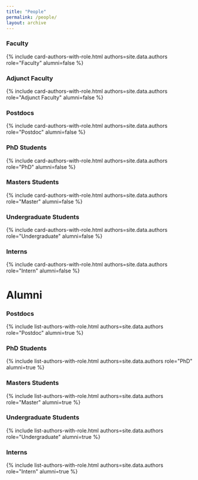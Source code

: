 ```yaml
---
title: "People"
permalink: /people/
layout: archive
---
```



### Faculty

<!-- {% include list-authors-with-role.html authors=site.data.authors role="Faculty" alumni=false %} -->

{% include card-authors-with-role.html authors=site.data.authors role="Faculty" alumni=false %}

### Adjunct Faculty

{% include card-authors-with-role.html authors=site.data.authors role="Adjunct Faculty" alumni=false %}

### Postdocs

{% include card-authors-with-role.html authors=site.data.authors role="Postdoc" alumni=false %}

### PhD Students

{% include card-authors-with-role.html authors=site.data.authors role="PhD" alumni=false %}

### Masters Students

{% include card-authors-with-role.html authors=site.data.authors role="Master" alumni=false %}

### Undergraduate Students

{% include card-authors-with-role.html authors=site.data.authors role="Undergraduate" alumni=false %}

### Interns

{% include card-authors-with-role.html authors=site.data.authors role="Intern" alumni=false %}

# Alumni


### Postdocs

{% include list-authors-with-role.html authors=site.data.authors role="Postdoc" alumni=true %}

### PhD Students

{% include list-authors-with-role.html authors=site.data.authors role="PhD" alumni=true %}

### Masters Students

{% include list-authors-with-role.html authors=site.data.authors role="Master" alumni=true %}

### Undergraduate Students

{% include list-authors-with-role.html authors=site.data.authors role="Undergraduate" alumni=true %}

### Interns

{% include list-authors-with-role.html authors=site.data.authors role="Intern" alumni=true %}
